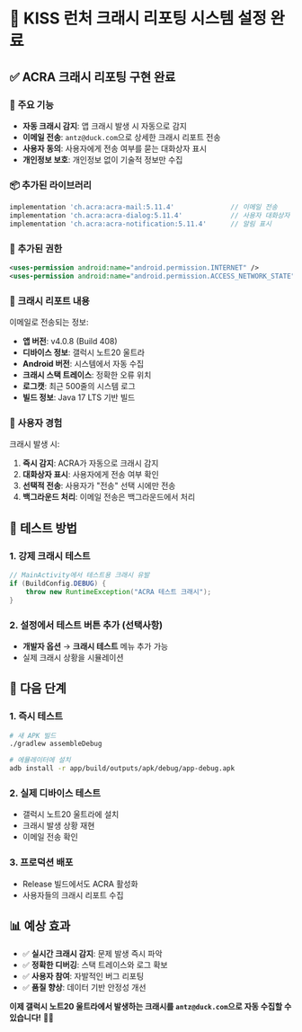 # 📧 KISS 런처 크래시 리포팅 시스템 설정 완료

## ✅ **ACRA 크래시 리포팅 구현 완료**

### 🎯 **주요 기능**
- **자동 크래시 감지**: 앱 크래시 발생 시 자동으로 감지
- **이메일 전송**: `antz@duck.com`으로 상세한 크래시 리포트 전송
- **사용자 동의**: 사용자에게 전송 여부를 묻는 대화상자 표시
- **개인정보 보호**: 개인정보 없이 기술적 정보만 수집

### 📦 **추가된 라이브러리**
```gradle
implementation 'ch.acra:acra-mail:5.11.4'              // 이메일 전송
implementation 'ch.acra:acra-dialog:5.11.4'            // 사용자 대화상자
implementation 'ch.acra:acra-notification:5.11.4'      // 알림 표시
```

### 🔐 **추가된 권한**
```xml
<uses-permission android:name="android.permission.INTERNET" />
<uses-permission android:name="android.permission.ACCESS_NETWORK_STATE" />
```

### 📧 **크래시 리포트 내용**
이메일로 전송되는 정보:
- **앱 버전**: v4.0.8 (Build 408)
- **디바이스 정보**: 갤럭시 노트20 울트라
- **Android 버전**: 시스템에서 자동 수집
- **크래시 스택 트레이스**: 정확한 오류 위치
- **로그캣**: 최근 500줄의 시스템 로그
- **빌드 정보**: Java 17 LTS 기반 빌드

### 💬 **사용자 경험**
크래시 발생 시:
1. **즉시 감지**: ACRA가 자동으로 크래시 감지
2. **대화상자 표시**: 사용자에게 전송 여부 확인
3. **선택적 전송**: 사용자가 "전송" 선택 시에만 전송
4. **백그라운드 처리**: 이메일 전송은 백그라운드에서 처리

## 🧪 **테스트 방법**

### 1. 강제 크래시 테스트
```java
// MainActivity에서 테스트용 크래시 유발
if (BuildConfig.DEBUG) {
    throw new RuntimeException("ACRA 테스트 크래시");
}
```

### 2. 설정에서 테스트 버튼 추가 (선택사항)
- **개발자 옵션** → **크래시 테스트** 메뉴 추가 가능
- 실제 크래시 상황을 시뮬레이션

## 🚀 **다음 단계**

### 1. 즉시 테스트
```bash
# 새 APK 빌드
./gradlew assembleDebug

# 에뮬레이터에 설치
adb install -r app/build/outputs/apk/debug/app-debug.apk
```

### 2. 실제 디바이스 테스트
- 갤럭시 노트20 울트라에 설치
- 크래시 발생 상황 재현
- 이메일 전송 확인

### 3. 프로덕션 배포
- Release 빌드에서도 ACRA 활성화
- 사용자들의 크래시 리포트 수집

## 📊 **예상 효과**

- ✅ **실시간 크래시 감지**: 문제 발생 즉시 파악
- ✅ **정확한 디버깅**: 스택 트레이스와 로그 확보  
- ✅ **사용자 참여**: 자발적인 버그 리포팅
- ✅ **품질 향상**: 데이터 기반 안정성 개선

**이제 갤럭시 노트20 울트라에서 발생하는 크래시를 `antz@duck.com`으로 자동 수집할 수 있습니다!** 📧🐛
